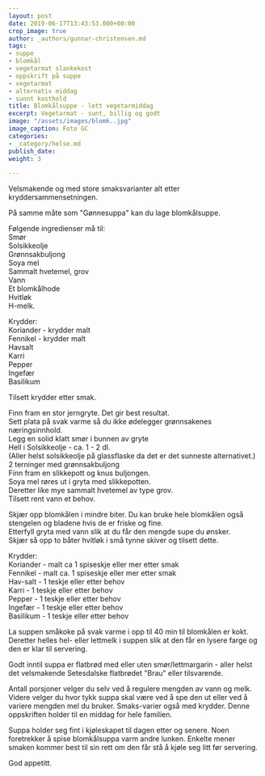 ```yaml
---
layout: post
date: 2019-06-17T13:43:53.000+00:00
crop_image: true
author: _authors/gunnar-christensen.md
tags:
- suppe
- blomkål
- vegetarmat slankekost
- oppskrift på suppe
- vegetarmat
- alternativ middag
- sunnt kosthold
title: Blomkålsuppe - lett vegetarmiddag
excerpt: Vegetarmat - sunt, billig og godt
image: "/assets/images/blomk..jpg"
image_caption: Foto GC
categories:
- _category/helse.md
publish_date: 
weight: 3

---
```

Velsmakende og med store smaksvarianter alt etter kryddersammensetningen.

På samme måte som "Gønnesuppa" kan du lage blomkålsuppe.

Følgende ingredienser må til:  
Smør  
Solsikkeolje  
Grønnsakbuljong  
Soya mel  
Sammalt hvetemel, grov  
Vann  
Et blomkålhode  
Hvitløk  
H-melk.

Krydder:  
Koriander - krydder malt  
Fennikel - krydder malt  
Havsalt  
Karri  
Pepper  
Ingefær  
Basilikum

Tilsett krydder etter smak.

 Finn fram en stor jerngryte. Det gir best resultat.  
Sett plata på svak varme så du ikke ødelegger grønnsakenes næringsinnhold.  
Legg en solid klatt smør i bunnen av gryte  
Hell i Solsikkeolje - ca. 1 - 2 dl.  
(Aller helst solsikkeolje på glassflaske da det er det sunneste alternativet.)  
2 terninger med grønnsakbuljong  
Finn fram en slikkepott og knus buljongen.  
Soya mel røres ut i gryta med slikkepotten.  
Deretter like mye sammalt hvetemel av type grov.  
Tilsett rent vann et behov.

Skjær opp blomkålen i mindre biter. Du kan bruke hele blomkålen også stengelen og bladene hvis de er friske og fine.  
Etterfyll gryta med vann slik at du får den mengde supe du ønsker.  
Skjær så opp to båter hvitløk i små tynne skiver og tilsett dette.

Krydder:  
Koriander - malt ca 1 spiseskje eller mer etter smak  
Fennikel - malt ca. 1 spiseskje  eller mer etter smak  
Hav-salt - 1 teskje eller etter behov  
Karri - 1 teskje eller etter behov  
Pepper - 1 teskje eller etter behov  
Ingefær - 1 teskje eller etter behov  
Basilikum - 1 teskje eller etter behov

La suppen småkoke på svak varme i opp til 40 min til blomkålen er kokt.  
Deretter helles hel- eller lettmelk i suppen slik at den får en lysere farge og den er klar til servering.  
  
Godt inntil suppa er flatbrød med eller uten smør/lettmargarin - aller helst det velsmakende Setesdalske flatbrødet "Brau" eller tilsvarende.  
  
Antall porsjoner velger du selv ved å regulere mengden av vann og melk. Videre velger du hvor tykk suppa skal være ved å spe den ut eller ved å variere mengden mel du bruker. Smaks-varier også med krydder. Denne oppskriften holder til en middag for hele familien.

Suppa holder seg fint i kjøleskapet til dagen etter og senere. Noen foretrekker å spise blomkålsuppa varm andre lunken. Enkelte mener smaken kommer best til sin rett om den får stå å kjøle seg litt før servering.

God appetitt.